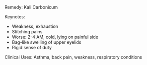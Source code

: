 Remedy: Kali Carbonicum

Keynotes:
- Weakness, exhaustion
- Stitching pains
- Worse: 2-4 AM, cold, lying on painful side
- Bag-like swelling of upper eyelids
- Rigid sense of duty

Clinical Uses: Asthma, back pain, weakness, respiratory conditions